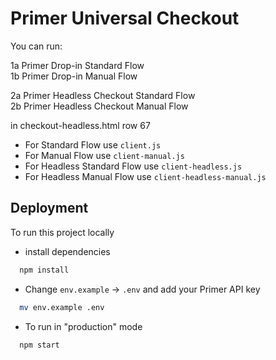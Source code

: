 # Primer Universal Checkout

You can run:


1a Primer Drop-in Standard Flow  
1b Primer Drop-in Manual Flow  

2a Primer Headless Checkout Standard Flow  
2b Primer Headless Checkout Manual Flow  

in checkout-headless.html row 67

<script src="/static/client.js"></script>

- For Standard Flow use `client.js`
- For Manual Flow use `client-manual.js`
- For Headless Standard Flow use `client-headless.js`
- For Headless Manual Flow use `client-headless-manual.js`

## Deployment

To run this project locally 

- install dependencies

```bash
  npm install
```

- Change `env.example` -> `.env` and add your Primer API key

```bash
  mv env.example .env
```

- To run in "production" mode

```bash
  npm start
```
